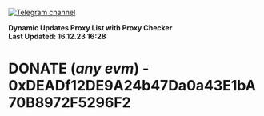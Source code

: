 [![Telegram channel](https://img.shields.io/endpoint?url=https://runkit.io/damiankrawczyk/telegram-badge/branches/master?url=https://t.me/n4z4v0d)](https://t.me/n4z4v0d) 

**Dynamic Updates Proxy List with Proxy Checker**  
**Last Updated: 16.12.23 16:28**

# DONATE (_any evm_) - 0xDEADf12DE9A24b47Da0a43E1bA70B8972F5296F2
